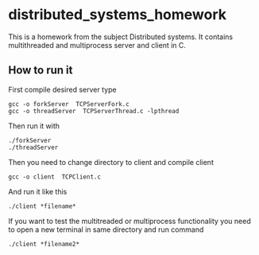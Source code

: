 # distributed_systems_homework

This is a homework from the subject Distributed systems. It contains multithreaded and multiprocess server and client in C.

## How to run it

First compile desired server type
```
gcc -o forkServer  TCPServerFork.c
gcc -o threadServer  TCPServerThread.c -lpthread
```
Then run it with
```
./forkServer
./threadServer
```
Then you need to change directory to client and compile client

```
gcc -o client  TCPClient.c
```
And run it like this
```
./client *filename*
```
If you want to test the multitreaded or multiprocess functionality you need to open a new terminal in same directory and run command
```
./client *filename2*
```


